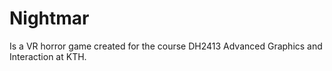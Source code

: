 # Nightmar
Is a VR horror game created for the course DH2413 Advanced Graphics and Interaction at KTH.
